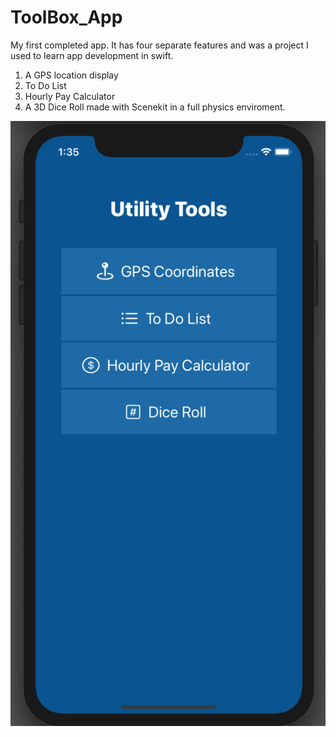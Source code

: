 # ToolBox_App
My first completed app. It has four separate features and was a project I used to learn app development in swift.
1. A GPS location display
2. To Do List
3. Hourly Pay Calculator
4. A 3D Dice Roll made with Scenekit in a full physics enviroment.

![](View01.png)
